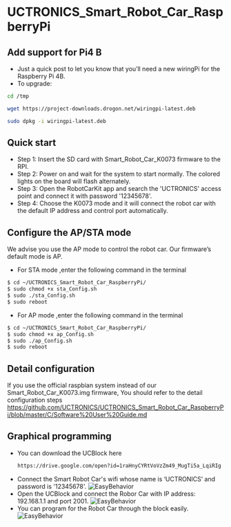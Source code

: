 # UCTRONICS_Smart_Robot_Car_RaspberryPi
## Add support for Pi4 B
- Just a quick post to let you know that you’ll need a new wiringPi for the Raspberry Pi 4B.
- To upgrade:
```bash
cd /tmp
```
```bash
wget https://project-downloads.drogon.net/wiringpi-latest.deb
```
```bash
sudo dpkg -i wiringpi-latest.deb
```
## Quick start
- Step 1: Insert the SD card with Smart_Robot_Car_K0073 firmware to the RPI.
- Step 2: Power on and wait for the system to start normally. The colored lights on the board will flash alternately.
- Step 3: Open the RobotCarKit app and search the 'UCTRONICS' access point and connect it with password '12345678'.
- Step 4: Choose the K0073 mode and it will connect the robot car with the default IP address and control port automatically.

## Configure the AP/STA mode 
We advise you use the AP mode to control the robot car. Our firmware’s default mode is AP.
- For STA mode ,enter the following command in the terminal
```Bash
$ cd ~/UCTRONICS_Smart_Robot_Car_RaspberryPi/
$ sudo chmod +x sta_Config.sh
$ sudo ./sta_Config.sh
$ sudo reboot
```
- For AP mode ,enter the following command in the terminal
```Bash
$ cd ~/UCTRONICS_Smart_Robot_Car_RaspberryPi/
$ sudo chmod +x ap_Config.sh
$ sudo ./ap_Config.sh
$ sudo reboot
```
## Detail configuration
If you use the official raspbian system instead of our Smart_Robot_Car_K0073.img firmware, You should refer to the detail configuration steps
  https://github.com/UCTRONICS/UCTRONICS_Smart_Robot_Car_RaspberryPi/blob/master/C/Software%20User%20Guide.md

## Graphical programming
- You can download the UCBlock here
  ```bash
  https://drive.google.com/open?id=1raHnyCYRtVoVzZm49_MugTi5a_LqiRIg
  ```
- Connect the Smart Robot Car's wifi whose name is ‘UCTRONICS’ and password is '12345678'. 
 ![EasyBehavior](https://github.com/UCTRONICS/UCTRONICS_Smart_Robot_Car_RaspberryPi/blob/master/image/Connect_wifi.gif) 
- Open the UCBlock and connect the Robor Car with IP address: 192.168.1.1 and port 2001.
![EasyBehavior](https://github.com/UCTRONICS/UCTRONICS_Smart_Robot_Car_RaspberryPi/blob/master/image/connect_to_car.gif) 
- You can program for the Robot Car through the block easily.
![EasyBehavior](https://github.com/UCTRONICS/UCTRONICS_Smart_Robot_Car_RaspberryPi/blob/master/image/enjoy.gif) 


